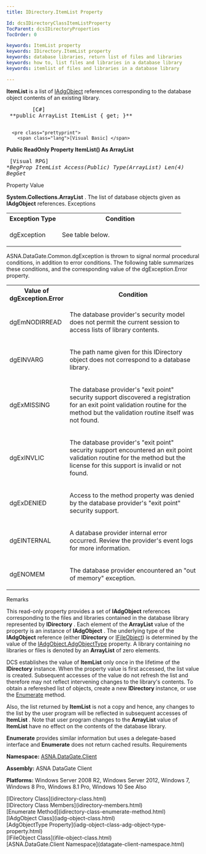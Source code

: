 ```yaml
---
title: IDirectory.ItemList Property

Id: dcsIDirectoryClassItemListProperty
TocParent: dcsIDirectoryProperties
TocOrder: 0

keywords: ItemList property
keywords: IDirectory.ItemList property
keywords: database libraries, return list of files and libraries
keywords: how to, list files and libraries in a database library
keywords: itemlist of files and libraries in a database library

---
```


**ItemList** is a list of [IAdgObject](iadg-object-class.html) references corresponding to the database object contents of an existing library.
<pre class="prettyprint">
        <span class="lang">[C#]</span>
 **public ArrayList ItemList { get; }** 
      </pre>
      <pre class="prettyprint">
        <span class="lang">[Visual Basic] </span>
 **Public ReadOnly Property ItemList() As ArrayList** 
      </pre>
      <pre class="prettyprint">
        <span class="lang">[Visual RPG]</span>
 **BegProp ItemList Access(*Public) Type(ArrayList) Len(4)
   BegGet** 
      </pre>

Property Value

**System.Collections.ArrayList** . The list of database objects given as **IAdgObject** references. 
Exceptions

<table class="dtTABLE" id="table2" style="border-spacing: 0px; x-cell-content-align: Top" cellspacing="0" x-use-null-cells="x-use-null-cells">
          <colgroup span="1">
            <col span="1" style="FONT-WEIGHT: bold; WIDTH: 30%" />
            <col span="1" style="WIDTH: 70%" />
          </colgroup>
          <tr>
            <th colspan="1" rowspan="1">
							Exception Type
						</th>
            <th colspan="1" rowspan="1">
							Condition
						</th>
          </tr>
          <tr>
            <td colspan="1" rowspan="1">

dgException 
</td>
            <td colspan="1" rowspan="1">

See table below. 
</td>
          </tr>
</table>

ASNA.DataGate.Common.dgException is thrown to signal normal procedural conditions, in addition to error conditions. The following table summarizes these conditions, and the corresponding value of the <span>dgException.Error</span> property.
<br />

<table class="dtTABLE" id="table3" style="border-spacing: 0px; x-cell-content-align: Top" cellspacing="0" x-use-null-cells="x-use-null-cells">
          <colgroup span="1">
            <col span="1" style="FONT-WEIGHT: bold; WIDTH: 20%" />
            <col span="1" style="WIDTH: 70%" />
          </colgroup>
          <tr>
            <th colspan="1" rowspan="1">
							Value of dgException.Error
						</th>
            <th colspan="1" rowspan="1">
							Condition
						</th>
          </tr>
          <tr>
            <td colspan="1" rowspan="1">

dgEmNODIRREAD 
</td>
            <td colspan="1" rowspan="1">

The database provider's security model does not permit the current session to access lists of library contents. 
</td>
          </tr>
          <tr>
            <td colspan="1" rowspan="1">

dgEINVARG
</td>
            <td colspan="1" rowspan="1">

The path name given for this IDirectory object does not correspond to a database library.
</td>
          </tr>
          <tr>
            <td colspan="1" rowspan="1">

dgExMISSING
</td>
            <td colspan="1" rowspan="1">

The database provider's "exit point" security support discovered a registration for an exit point validation routine for the method but the validation routine itself was not found.
</td>
          </tr>
          <tr>
            <td colspan="1" rowspan="1">

dgExINVLIC
</td>
            <td colspan="1" rowspan="1">

The database provider's "exit point" security support encountered an exit point validation routine for the method but the license for this support is invalid or not found.
</td>
          </tr>
          <tr>
            <td colspan="1" rowspan="1">

dgExDENIED
</td>
            <td colspan="1" rowspan="1">

Access to the method property was denied by the database provider's "exit point" security support.
</td>
          </tr>
          <tr>
            <td colspan="1" rowspan="1">

dgEINTERNAL
</td>
            <td colspan="1" rowspan="1">

A database provider internal error occurred. Review the provider's event logs for more information.
</td>
          </tr>
          <tr>
            <td colspan="1" rowspan="1">

dgENOMEM
</td>
            <td colspan="1" rowspan="1">

The database provider encountered an "out of memory" exception.
</td>
          </tr>
</table>

Remarks

This read-only property provides a set of **IAdgObject** references corresponding to the files and libraries contained in the database library represented by **IDirectory** . Each element of the **ArrayList** value of the property is an instance of **IAdgObject** . The underlying type of the **IAdgObject** reference (either **IDirectory** or [IFileObject](ifile-object-class.html)) is determined by the value of the [IAdgObject.AdgObjectType](iadg-object-class-adg-object-type-property.html) property. A library containing no libraries or files is denoted by an **ArrayList** of zero elements. 

DCS establishes the value of **ItemList** only once in the lifetime of the **IDirectory** instance. When the property value is first accessed, the list value is created. Subsequent accesses of the value do not refresh the list and therefore may not reflect intervening changes to the library's contents. To obtain a refereshed list of objects, create a new **IDirectory** instance, or use the [ Enumerate](idirectory-class-enumerate-method.html) method. 

Also, the list returned by **ItemList** is not a copy and hence, any changes to the list by the user program will be reflected in subsequent accesses of **ItemList** . Note that user program changes to the **ArrayList** value of **ItemList** have no effect on the contents of the database library.

**Enumerate** provides similar information but uses a delegate-based interface and **Enumerate** does not return cached results. 
Requirements

**Namespace:** [ASNA.DataGate.Client](datagate-client-namespace.html) 

**Assembly:** ASNA DataGate Client

**Platforms:** Windows Server 2008 R2, Windows Server 2012, Windows 7, Windows 8 Pro, Windows 8.1 Pro, Windows 10
See Also

<dl />
      [IDirectory Class](idirectory-class.html)
      <br />
      [IDirectory Class Members](idirectory-members.html)
      <br />
      [Enumerate Method](idirectory-class-enumerate-method.html)
      <br />
      [IAdgObject Class](iadg-object-class.html)
      <br />
      [AdgObjectType Property](iadg-object-class-adg-object-type-property.html)
      <br />
      [IFileObject Class](ifile-object-class.html)
      <br />
      [ASNA.DataGate.Client Namespace](datagate-client-namespace.html)

